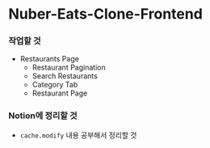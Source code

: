 # Nuber-Eats-Clone-Frontend

### 작업할 것
* Restaurants Page
    - Restaurant Pagination
    - Search Restaurants
    - Category Tab
    - Restaurant Page


### Notion에 정리할 것
* `cache.modify` 내용 공부해서 정리할 것